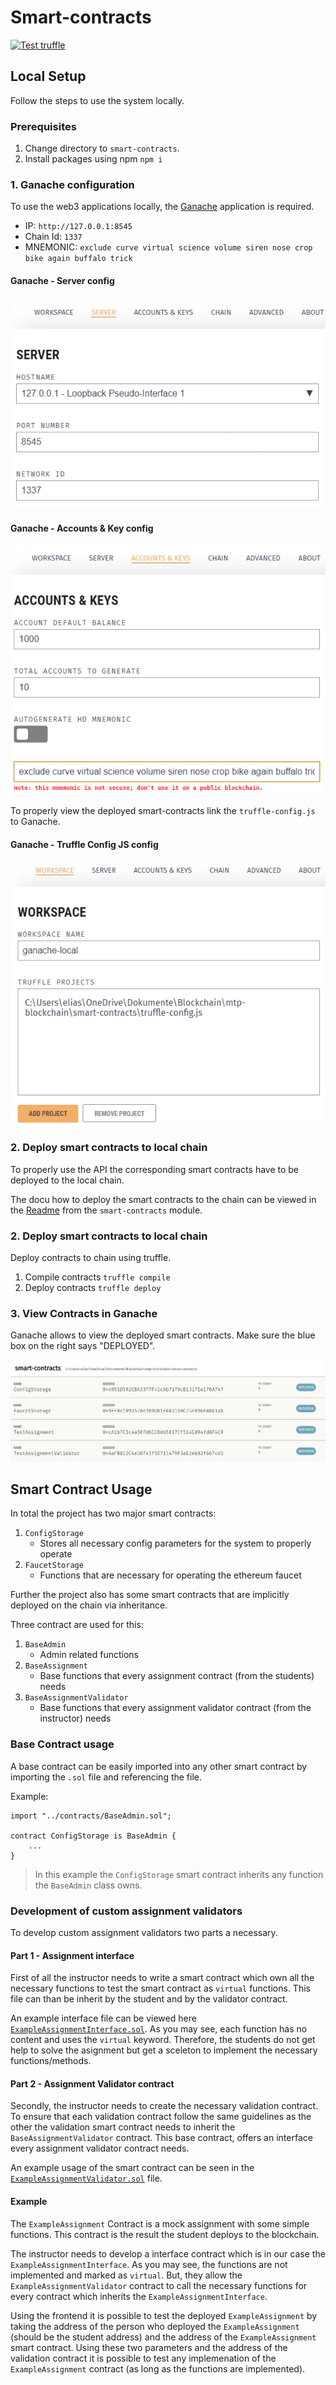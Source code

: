 # Smart-contracts
[![Test truffle](https://github.com/Jonas-Grill/mtp-blockchain/actions/workflows/test-truffle.yml/badge.svg)](https://github.com/Jonas-Grill/mtp-blockchain/actions/workflows/test-truffle.yml)

## Local Setup

Follow the steps to use the system locally.

### Prerequisites

1. Change directory to `smart-contracts`.
2. Install packages using npm `npm i`

### 1. Ganache configuration

To use the web3 applications locally, the [Ganache](https://trufflesuite.com/ganache/) application is required. 

- IP: `http://127.0.0.1:8545`
- Chain Id: `1337`
- MNEMONIC: `exclude curve virtual science volume siren nose crop bike again buffalo trick`

#### Ganache - Server config
![Ganache - Server config](assets/img/ganache-server-config.png)

#### Ganache - Accounts & Key config
![Ganache - Accounts & Key config](assets/img/ganache-accounts-key-config.png)

To properly view the deployed smart-contracts link the `truffle-config.js` to Ganache.

#### Ganache - Truffle Config JS config
![Ganache - Truffle Config JS config](assets/img/ganache-smart-contracts-js.png)

### 2. Deploy smart contracts to local chain

To properly use the API the corresponding smart contracts have to be deployed to the local chain. 

The docu how to deploy the smart contracts to the chain can be viewed in the [Readme](../smart-contracts/README.md)  from the `smart-contracts` module. 

### 2. Deploy smart contracts to local chain

Deploy contracts to chain using truffle.

1. Compile contracts `truffle compile`
2. Deploy contracts `truffle deploy`

### 3. View Contracts in Ganache

Ganache allows to view the deployed smart contracts. Make sure the blue box on the right says "DEPLOYED".

![Ganache - Smart Contract View](assets/img/ganache-smart-contracts-view.png)


## Smart Contract Usage

In total the project has two major smart contracts:
1. `ConfigStorage`
    - Stores all necessary config parameters for the system to properly operate
2. `FaucetStorage`
    - Functions that are necessary for operating the ethereum faucet

Further the project also has some smart contracts that are implicitly deployed on the chain via inheritance. 

Three contract are used for this:
1. `BaseAdmin`
    - Admin related functions
2. `BaseAssignment`
    - Base functions that every assignment contract (from the students) needs
3. `BaseAssignmentValidator`
    - Base functions that every assignment validator contract (from the instructor) needs


### Base Contract usage

A base contract can be easily imported into any other smart contract by importing the `.sol` file and referencing the file. 

Example:
```
import "../contracts/BaseAdmin.sol";

contract ConfigStorage is BaseAdmin {
    ...
}
```

> In this example the `ConfigStorage` smart contract inherits any function the `BaseAdmin` class owns.

### Development of custom assignment validators

To develop custom assignment validators two parts a necessary.

#### Part 1 - Assignment interface

First of all the instructor needs to write a smart contract which own all the necessary functions to test the smart contract as `virtual` functions. This file can than be inherit by the student and by the validator contract. 

An example interface file can be viewed here [`ExampleAssignmentInterface.sol`](/smart-contracts/contracts/ExampleAssignmentInterface.sol). As you may see, each function has no content and uses the `virtual` keyword. Therefore, the students do not get help to solve the asignment but get a sceleton to implement the necessary functions/methods.

#### Part 2 - Assignment Validator contract

Secondly, the instructor needs to create the necessary validation contract. To ensure that each validation contract follow the same guidelines as the other the validation smart contract needs to inherit the `BaseAssignmentValidator` contract. This base contract, offers an interface every assignment validator contract needs.

An example usage of the smart contract can be seen in the [`ExampleAssignmentValidator.sol`](/smart-contracts/contracts/ExampleAssignmentValidator.sol) file.

#### Example

The `ExampleAssignment` Contract is a mock assignment with some simple functions. This contract is the result the student deploys to the blockchain. 

The instructor needs to develop a interface contract which is in our case the `ExampleAssignmentInterface`. As you may see, the functions are not implemented and marked as `virtual`. But, they allow the `ExampleAssignmentValidator` contract to call the necessary functions for every contract which inherits the `ExampleAssignmentInterface`.

Using the frontend it is possible to test the deployed `ExampleAssignment` by taking the address of the person who deployed the `ExampleAssignment` (should be the student address) and the address of the `ExampleAssignment` smart contract. Using these two parameters and the address of the validation contract it is possible to test any implemenation of the `ExampleAssignment` contract (as long as the functions are implemented). 
